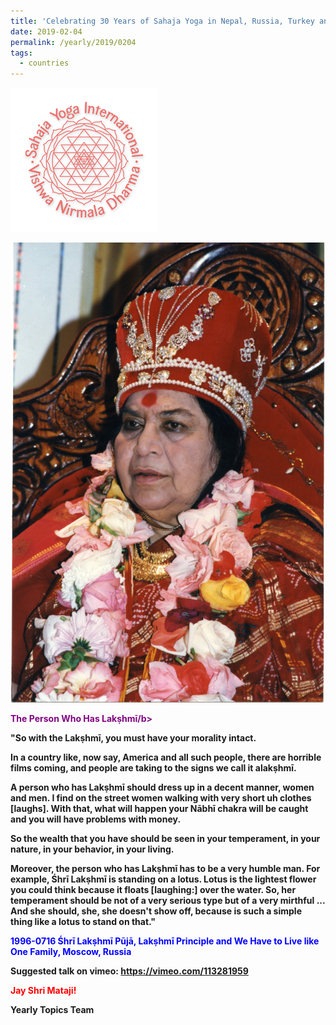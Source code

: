 ```yaml
---
title: 'Celebrating 30 Years of Sahaja Yoga in Nepal, Russia, Turkey and Ukraine, Post 3'
date: 2019-02-04
permalink: /yearly/2019/0204
tags:
  - countries
---
```


![PICTURE 9](/images/image9.png)

![PICTURE 22](/images/image22.png)

<p style="color:purple; text-align:left;">
<b>The Person Who Has Lakṣhmī/b><br>
</p>

"So with the Lakṣhmī, you must have your morality intact. 

In a country like, now say, America and all such people, there are horrible films coming, and people are taking to the signs we call it alakṣhmī. 

A person who has Lakṣhmī should dress up in a decent manner, women and men. I find on the street women walking with very short uh clothes [laughs]. With that, what will happen your Nābhī chakra will be caught and you will have problems with money. 

So the wealth that you have should be seen in your temperament, in your nature, in your behavior, in your living. 

Moreover, the person who has Lakṣhmī has to be a very humble man. For example, Śhrī Lakṣhmī is standing on a lotus. Lotus is the lightest flower you could think because it floats [laughing:] over the water. So, her temperament should be not of a very serious type but of a very mirthful ... And she should, she, she doesn't show off, because is such a simple thing like a lotus to stand on that."
 

<p style="color:blue;">
1996-0716 Śhrī Lakṣhmī Pūjā, Lakṣhmī Principle and We Have to Live like One Family, Moscow, Russia
</p>

Suggested talk on vimeo: <a href="https://vimeo.com/113281959"> https://vimeo.com/113281959</a>

<p style="color:red;">Jay Shri Mataji!<br></p>

Yearly Topics Team